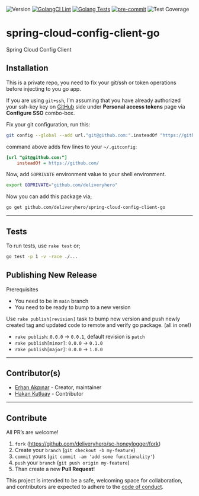 ![Version](https://img.shields.io/badge/version-1.0.7-orange.svg)
[![GolangCI Lint](https://github.com/deliveryhero/spring-cloud-config-client-go/actions/workflows/go-lint.yml/badge.svg)](https://github.com/deliveryhero/sc-payment-service/actions/workflows/go-lint.yml)
[![Golang Tests](https://github.com/deliveryhero/spring-cloud-config-client-go/actions/workflows/go-test.yml/badge.svg)](https://github.com/deliveryhero/sc-payment-service/actions/workflows/go-test.yml) 
[![pre-commit](https://img.shields.io/badge/pre--commit-enabled-brightgreen?logo=pre-commit&logoColor=white)](https://github.com/pre-commit/pre-commit) 
![Test Coverage](https://img.shields.io/badge/coverage-76.3%25-orange.svg)

# spring-cloud-config-client-go
Spring Cloud Config Client

## Installation

This is a private repo, you need to fix your git/ssh or token operations before
injecting to you go app.

If you are using `git+ssh`, I’m assuming that you have already authorized your
ssh-key key on [GitHub](https://github.com/settings/tokens) side under
**Personal access tokens** page via **Configure SSO** combo-box.

Fix your git configuration, run this:

```bash
git config --global --add url."git@github.com:".insteadOf "https://github.com/"
```

command above adds few lines to your `~/.gitconfig`:

```ini
[url "git@github.com:"]
	insteadOf = https://github.com/
```

Now, add `GOPRIVATE` environment value to your shell environment.

```bash
export GOPRIVATE="github.com/deliveryhero"
```

Now you can add this package via;

```bash
go get github.com/deliveryhero/spring-cloud-config-client-go
```

---

## Tests

To run tests, use `rake test` or;

```bash
go test -p 1 -v -race ./...
```

## Publishing New Release

Prerequisites

- You need to be in `main` branch
- You need to be ready to bump to a new version

Use `rake publish[revision]` task to bump new version and push newly created
tag and updated code to remote and verify go package. (all in one!)

- `rake publish`: `0.0.0` -> `0.0.1`, default revision is `patch`
- `rake publish[minor]`: `0.0.0` -> `0.1.0`
- `rake publish[major]`: `0.0.0` -> `1.0.0`

---

## Contributor(s)

* [Erhan Akpınar](https://github.com/erhanakp) - Creator, maintainer
* [Hakan Kutluay](https://github.com/hakankutluay) - Contributor

---

## Contribute

All PR’s are welcome!

1. `fork` (https://github.com/deliveryhero/sc-honeylogger/fork)
1. Create your `branch` (`git checkout -b my-feature`)
1. `commit` yours (`git commit -am 'add some functionality'`)
1. `push` your `branch` (`git push origin my-feature`)
1. Than create a new **Pull Request**!

This project is intended to be a safe, welcoming space for collaboration, and
contributors are expected to adhere to the [code of conduct][coc].


[coc]: https://github.com/deliveryhero/sc-honeylogger/blob/main/CODE_OF_CONDUCT.md